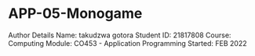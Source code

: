 # APP-05-Monogame

Author	Details
Name:	takudzwa gotora
Student ID:	21817808
Course:	Computing
Module:	CO453 - Application Programming
Started:	FEB 2022

